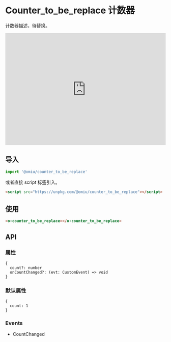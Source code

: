 # Counter_to_be_replace 计数器

计数器描述，待替换。

<iframe height="351" style="width: 100%;" scrolling="no" title="OMIU Counter_to_be_replace" src="https://codepen.io/omijs/embed/?height=351&theme-id=default&default-tab=html,result" frameborder="no" allowtransparency="true" allowfullscreen="true" loading="lazy">
  See the Pen <a href='https://codepen.io/omijs/pen/'>OMIU Checkbox</a> by OMI
  (<a href='https://codepen.io/omijs'>@omijs</a>) on <a href='https://codepen.io'>CodePen</a>.
</iframe>

## 导入

```js
import '@omiu/counter_to_be_replace'
```

或者直接 script 标签引入。

```html
<script src="https://unpkg.com/@omiu/counter_to_be_replace"></script>
```

## 使用

```html
<o-counter_to_be_replace></o-counter_to_be_replace>
```

## API

### 属性

```tsx
{
  count?: number
  onCountChanged?: (evt: CustomEvent) => void
}
```

### 默认属性

```tsx
{
  count: 1
}
```

### Events

- CountChanged
